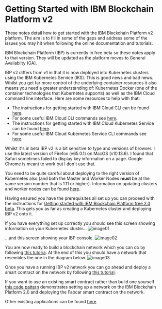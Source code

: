 # Getting Started with IBM Blockchain Platform v2
These notes detail how to get started with the IBM Blockchain Platform v2 platform. The aim is to fill in some of the gaps and address some of the issues you may hit when following the online documentation and tutorials.

IBM Blockchain Platform (IBP) is currently in free beta so these notes apply to that version. They will be updated as the platform moves to General Availabilty (GA).

IBP v2 differs from v1 in that it is now deployed into Kubernetes clusters using the IBM Kubernetes Service (IKS). This is good news and bad news. Whilst you get far more control of the underlying container resources it also means you need a greater understanding of: Kubernetes Docker (one of the container technologies that Kubernetes supports) as well as the IBM Cloud command line interface. Here are some resources to help with that:

* The instructions for getting started with IBM Cloud CLI can be found [here](https://cloud.ibm.com/docs/cli/index.html#overview).
* For some useful IBM Cloud CLI commands see [here](docs/ibmcloud-cli.md).
* The instructions for getting started with IBM Cloud Kubernetes Service can be found [here](https://cloud.ibm.com/docs/containers/container_index.html#container_index).
* For some useful IBM Cloud Kubernetes Service CLI commands see [here](docs/iks-cli.md).

Whilst it's in beta IBP v2 is a bit sensitive to type and versions of browser. I use the latest version of Firefox (v65.0.1) on MacOS (v10.13.6). I found that Safari sometimes failed to display key information on a page. Google Chrome is meant to work but I don't use that.

You need to be quite careful about deploying to the right version of Kubernetes also (and both the Master and Worker Nodes **must** be at the same version number that is 1.11 or higher). Information on updating clusters and worker nodes can be found [here](https://cloud.ibm.com/docs/containers/cs_cluster_update.html#update).

Having ensured you have the prerequisites all set up you can proceed with the instructions for [Getting started with IBM Blockchain Platform free 2.0 beta](https://cloud.ibm.com/docs/services/blockchain?topic=blockchain-ibp-v2-deploy-iks#ibp-v2-deploy-iks). This gets you as far as creating a Kubernetes cluster and deploying IBP v2 onto it.

If you have everything set up correctly you should see this screen showing information on your Kubernetes cluster...
![image01](../images/image01.png "Kubernetes Cluster")

...and this screen showing your IBP console.
![image02](../images/image01.png "Blockchain Console")

You are now ready to build a blockchain network which you can do by following [this tutoria](https://cloud.ibm.com/docs/services/blockchain/howto?topic=blockchain-ibp-console-build-network#ibp-console-build-network). At the end of this you should have a network that resembles the one in the diagram below.
![image03](../images/image03.png "Kubernetes Cluster")

Once you have a running IBP v2 network you can go ahead and deploy a smart contract on the network by following [this tutorial](https://cloud.ibm.com/docs/services/blockchain/howto?topic=blockchain-ibp-console-smart-contracts#ibp-console-smart-contracts).

If you want to use an existing smart contract rather than build one yourself [this code pattern](https://developer.ibm.com/patterns/write-a-smart-contract-for-the-fabcarcommercial-paper-or-iks-cluster-with-saas-v2-beta-network-think/) demonstrates setting up a network on the IBM Blockchain Platform 2.0 and deploying the Fabcar smart contract on the network. 

Other existing applications can be found [here](https://cloud.ibm.com/docs/services/blockchain/howto?topic=blockchain-ibp-console-app#ibp-console-app).